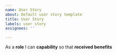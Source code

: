 ```yaml
---
name: User Story
about: Default user story template
title: User Story
labels: user story
assignees: ''

---
```


As a **role** I can **capability** so that **received benefits**

